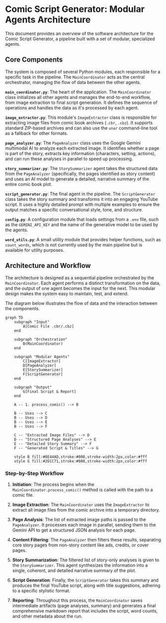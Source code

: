 # Comic Script Generator: Modular Agents Architecture

This document provides an overview of the software architecture for the Comic Script Generator, a pipeline built with a set of modular, specialized agents.

## Core Components

The system is composed of several Python modules, each responsible for a specific task in the pipeline. The `MainCoordinator` acts as the central orchestrator, managing the flow of data between the other agents.

**`main_coordinator.py`**: The heart of the application. The `MainCoordinator` class initializes all other agents and manages the end-to-end workflow, from image extraction to final script generation. It defines the sequence of operations and handles the data as it's processed by each agent.

 **`image_extractor.py`**: This module's `ImageExtractor` class is responsible for extracting image files from comic book archives (`.cbr`, `.cbz`). It supports standard ZIP-based archives and can also use the `unar` command-line tool as a fallback for other formats.

**`page_analyzer.py`**: The `PageAnalyzer` class uses the Google Gemini multimodal AI to analyze each extracted image. It identifies whether a page is part of the story, extracts key information (characters, setting, actions), and can run these analyses in parallel to speed up processing.

**`story_summarizer.py`**: The `StorySummarizer` agent takes the structured data from the `PageAnalyzer` (specifically, the pages identified as story content) and uses an AI model to generate a detailed, narrative summary of the entire comic book plot.

**`script_generator.py`**: The final agent in the pipeline. The `ScriptGenerator` class takes the story summary and transforms it into an engaging YouTube script. It uses a highly detailed prompt with multiple examples to ensure the output matches a specific conversational style, tone, and structure.

**`config.py`**: A configuration module that loads settings from a `.env` file, such as the `GEMINI_API_KEY` and the name of the generative model to be used by the agents.

**`word_utils.py`**: A small utility module that provides helper functions, such as `count_words`, which is not currently used by the main pipeline but is available for utility purposes.

## Architecture and Workflow

The architecture is designed as a sequential pipeline orchestrated by the `MainCoordinator`. Each agent performs a distinct transformation on the data, and the output of one agent becomes the input for the next. This modular design makes the system easy to maintain, test, and extend.

The diagram below illustrates the flow of data and the interaction between the components.

```mermaid
graph TD
    subgraph "Input"
        A[Comic File .cbr/.cbz]
    end

    subgraph "Orchestration"
        B(MainCoordinator)
    end

    subgraph "Modular Agents"
        C[ImageExtractor]
        D[PageAnalyzer]
        E[StorySummarizer]
        F[ScriptGenerator]
    end

    subgraph "Output"
        G[Final Script & Report]
    end

    A -- 1. process_comic() --> B

    B -- Uses --> C
    B -- Uses --> D
    B -- Uses --> E
    B -- Uses --> F

    C -- "Extracted Image Files" --> D
    D -- "Structured Page Analyses" --> E
    E -- "Detailed Story Summary" --> F
    F -- "Generated Script & Titles" --> G

    style B fill:#8E44AD,stroke:#000,stroke-width:2px,color:#fff
    style G fill:#2ECC71,stroke:#000,stroke-width:2px,color:#fff
```

### Step-by-Step Workflow

1. **Initiation**: The process begins when the `MainCoordinator.process_comic()` method is called with the path to a comic file.

2. **Image Extraction**: The `MainCoordinator` uses the `ImageExtractor` to extract all image files from the comic archive into a temporary directory.

3. **Page Analysis**: The list of extracted image paths is passed to the `PageAnalyzer`. It processes each image in parallel, sending them to the Gemini API to get a structured JSON analysis for each page.

4. **Content Filtering**: The `PageAnalyzer` then filters these results, separating core story pages from non-story content like ads, credits, or cover pages.

5. **Story Summarization**: The filtered list of story-only analyses is given to the `StorySummarizer`. This agent synthesizes the information into a single, coherent, and detailed narrative summary of the plot.

6. **Script Generation**: Finally, the `ScriptGenerator` takes this summary and produces the final YouTube script, along with title suggestions, adhering to a specific stylistic format.

7. **Reporting**: Throughout this process, the `MainCoordinator` saves intermediate artifacts (page analyses, summary) and generates a final comprehensive markdown report that includes the script, word counts, and other metadata about the run.
